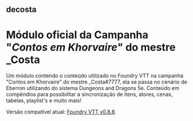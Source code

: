 ## decosta
# Módulo oficial da Campanha "*Contos em Khorvaire*" do mestre _Costa

Um módulo contendo o conteúdo utilizado no Foundry VTT na campanha "Contos em Khorvaire" do mestre _Costa#7777, ela se passa no cenário de Eberron utilizando do sistema Dungeons and Dragons 5e. Conteúdo em compêndios para possibilitar a sincronização de itens, atores, cenas, tabelas, playlist's e muito mais!

Versão compatível atual: [Foundry VTT v0.8.8](https://foundryvtt.com/).
